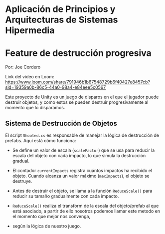 # Aplicación de Principios y Arquitecturas de Sistemas Hipermedia
# Feature de destrucción progresiva
Por: Joe Cordero

Link del video en Loom: https://www.loom.com/share/791946b1b67548729b6f40427e8457cb?sid=19359a0b-86c5-44a0-98a4-e84eee5c0567

Este proyecto de Unity es un juego de disparos en el que el jugador puede destruir objetos, y como estos se pueden destruir progresivamente al momento que lo disparamos.

## Sistema de Destrucción de Objetos

El script `Shooted.cs` es responsable de manejar la lógica de destrucción de prefabs. Aquí está cómo funciona:

- Se define un valor de escala (`scaleFactor`) que se usa para reducir la escala del objeto con cada impacto, lo que simula la destrucción gradual.

- El contador `currentImpacts` registra cuántos impactos ha recibido el objeto. Cuando alcanza un valor máximo (`maxImpacts`), el objeto se destruye.

- Antes de destruir el objeto, se llama a la función `ReduceScale()` para reducir su tamaño gradualmente con cada impacto.
  
- `ReduceScale()` realiza el transform de la escala del objeto/prefab al que está asociado, a partir de ello nosotros podemos llamar este metodo en el momento que mejor nos convenga,
- según la lógica de nuestro juego.
